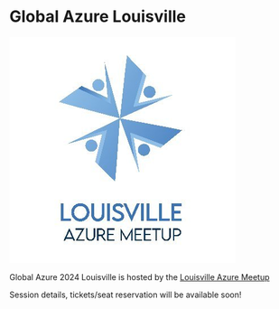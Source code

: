 # Global Azure Louisville

[![Louisivlle Azure Meetup](LouisvilleAzureMeetup.jpg "Visit us here")](https://www.meetup.com/louisville-azure-meetup/)

Global Azure 2024 Louisville is hosted by the [Louisville Azure Meetup](https://www.meetup.com/louisville-azure-meetup/)

Session details, tickets/seat reservation will be available soon!